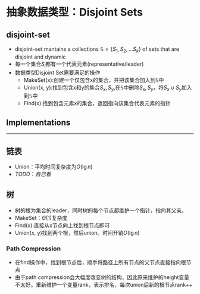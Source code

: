# 抽象数据类型：Disjoint Sets

## disjoint-set 
+ disjoint-set mantains a collections $\mathbb{S}=\{S_1, S_2,...S_k\}$ of sets that are disjoint and dynamic
+ 每一个集合$S_i$都有一个代表元素(representative/leader)
+ 数据类型Disjoint Set需要满足的操作
  + MakeSet(x):创建一个仅包含x的集合，并把该集合加入到$\mathbb{S}$中
  + Union(x, y):找到包含x和y的集合$S_x,S_y$,在$\mathbb{S}$中删除$S_x, S_y$，将$S_x\cup S_y$加入到$\mathbb{S}$中
  + Find(x):找到包含元素x的集合，返回指向该集合代表元素的指针

## Implementations
---
## 链表
+ Union：平均时间复杂度为$O(\lg n)$
+ $TODO：自己看$

## 树
+ 树的根为集合的leader，同时树的每个节点都维护一个指针，指向其父亲。
+ MakeSet：$\Theta(1)$复杂度
+ Find(x):直接从x节点向上找到根节点即可
+ Union(x, y)找到两个根，然后union。时间开销$O(\lg n)$

### Path Compression
+ 在find操作中，找到根节点后，顺手将路径上所有节点的父节点直接指向根节点
+ 由于path compression会大幅度改变树的结构，因此原来维护的height变量不太好。重新维护一个变量rank，表示排名，每次union后新的根节点rank++